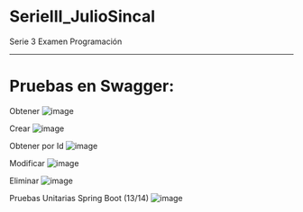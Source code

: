 # SerieIII_JulioSincal
Serie 3 Examen Programación

-----

# Pruebas en Swagger:

Obtener
![image](https://user-images.githubusercontent.com/50584963/236637179-26c6b43c-fd04-4de7-b4de-9c902a7b772f.png)

Crear
![image](https://user-images.githubusercontent.com/50584963/236637213-bfe13028-53b2-4263-ac74-fb7cdef4322b.png)

Obtener por Id
![image](https://user-images.githubusercontent.com/50584963/236637763-5a611449-af55-4241-b733-86c34e3849cf.png)

Modificar
![image](https://user-images.githubusercontent.com/50584963/236637793-e908076f-1d3c-4e98-9dc4-d0687530760f.png)

Eliminar
![image](https://user-images.githubusercontent.com/50584963/236637896-160d12a3-fe8c-4c39-a89b-da85afc1cc7a.png)

Pruebas Unitarias Spring Boot (13/14)
![image](https://user-images.githubusercontent.com/50584963/236638089-806fee85-fc11-43c1-9934-b82de6aa9474.png)
